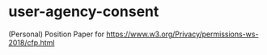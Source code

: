 # user-agency-consent
(Personal) Position Paper for https://www.w3.org/Privacy/permissions-ws-2018/cfp.html
